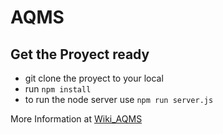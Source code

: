# AQMS

## Get the Proyect ready

- git clone the proyect to your local
- run `npm install`
- to run the node server use `npm run server.js`

More Information at [Wiki_AQMS](https://github.com/AdriCabSan/AQMS/wiki)
